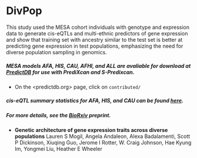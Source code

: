 # DivPop
This study used the MESA cohort individuals with genotype and expression data to generate cis-eQTLs and multi-ethnic predictors of gene expression and show that training set with ancestry similar to the test set is better at predicting gene expression in test populations, emphasizing the need for diverse population sampling in genomics. 
##### MESA models AFA, HIS, CAU, AFHI, and ALL are avaliable for download at [PredictDB](predictdb.org) for use with PrediXcan and S-Predixcan.
- On the <predictdb.org> page, click on `contributed/`

##### cis-eQTL summary statistics for AFA, HIS, and CAU can be found [here](https://www.dropbox.com/sh/f6un5evevyvvyl9/AAA3sfa1DgqY67tx4q36P341a?dl=0).

##### For more details, see the [BioRxiv](https://doi.org/10.1101/245761) preprint.
- **Genetic architecture of gene expression traits across diverse populations**
Lauren S Mogil, Angela Andaleon, Alexa Badalamenti, Scott P Dickinson, Xiuqing Guo, Jerome I Rotter, W. Craig Johnson, Hae Kyung Im, Yongmei Liu, Heather E Wheeler
